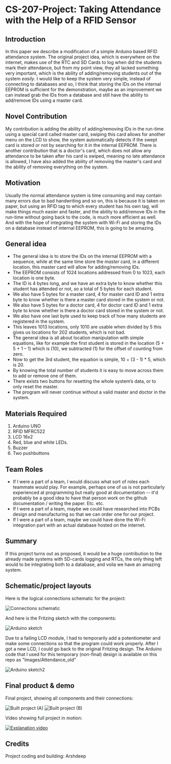 # CS-207-Project: Taking Attendance with the Help of a RFID Sensor

## Introduction
In this paper we describe a modification of a simple Arduino based RFID attendance system. The original project idea, which is everywhere on the internet, makes use of the RTC and SD Cards to log when did the students mark their attendance, but from my point view, they all lacked something very important, which is the ability of adding/removing students out of the system *easily*. I would like to keep the system very simple, instead of connecting to databases and so, I think that storing the IDs on the internal EEPROM is sufficient for the demonstration, maybe as an improvement we can instead grab the IDs from a database and still have the ability to add/remove IDs using a master card.

## Novel Contribution
My contribution is adding the ability of adding/removing IDs in the run-time using a special card called master card, swiping this card allows for another menu on the LCD to show, the system automatically detects if the swept card is stored or not by searching for it in the internal EEPROM. There is another contribution that is a doctor's card, which does not allow any attendance to be taken after his card is swiped, meaning no late attendance is allowed, I have also added the ability of removing the master's card and the ability of removing everything on the system.

## Motivation
Usually the normal attendance system is time consuming and may contain many errors due to bad handwriting and so on, this is because it is taken on paper, but using an RFID tag to which every student has his own tag, will make things much easier and faster, and the ability to add/remove IDs in the run-time without going back to the code, is much more efficient as well. And with the hope of integrating the system with Wi-Fi and storing the IDs on a database instead of internal EEPROM, this is going to be amazing.

## General idea
* The general idea is to store the IDs on the internal EEPROM with a sequence, while at the same time store the *master* card, in a different location, this master card will allow for adding/removing IDs.
* The EEPROM consists of 1024 locations addressed from 0 to 1023, each location is one byte.
* The ID is 4 bytes long, and we have an extra byte to know whether this student has attended or not, so a total of 5 bytes for each student.
* We also have 5 bytes for a master card, 4 for master card ID and 1 extra byte to know whether is there a master card stored in the system or not.
* We also have 5 bytes for a doctor card, 4 for doctor card ID and 1 extra byte to know whether is there a doctor card stored in the system or not.
* We also have one last byte used to keep track of how many students are registered in the system.
* This leaves 1013 locations, only 1010 are usable when divided by 5 this gives us locations for 202 students, which is not bad. 
* The general idea is all about location manipulation with simple equations, like for example the first student is stored in the location (5 + 5 + 1 – 1) which is (10), we subtracted (1) for the offset of counting from zero.
* Now to get the 3rd student, the equation is simple, 10 + (3 - 1) \* 5, which is 20.
* By knowing the total number of students it is easy to move across them to add or remove one of them.
* There exists two buttons for resetting the whole system’s data, or to only reset the master.
* The program will never continue without a valid master and doctor in the system.

## Materials Required
1. Arduino UNO
2. RFID MFRC522
3. LCD 16x2
4. Red, blue and white LEDs.
5. Buzzer
6. Two pushbuttons

## Team Roles
* If I were a part of a team, I would discuss what sort of roles each teammate would play. For example, perhaps one of us is not particularly experienced at programming but really good at documentation -- it'd probably be a good idea to have that person work on the github documentation / writing the paper. Etc. etc.
* If I were a part of a team, maybe we could have researched into PCBs design and manufacturing so that we can order one for our project.
* If I were a part of a team, maybe we could have done the Wi-Fi integration part with an actual database hosted on the internet.

## Summary
If this project turns out as proposed, it would be a huge contribution to the already made systems with SD-cards logging and RTCs, the only thing left would to be integrating both to a database, and voila we have an amazing system. 

## Schematic/project layouts
Here is the logical connections schematic for the project:

![Connections schematic](https://github.com/asr586/CS-207-Project/blob/main/Images/Connections.png?raw=true)

And here is the Fritzing sketch with the components:

![Arduino sketch](https://github.com/asr586/CS-207-Project/blob/main/Images/arduino_sketch.png?raw=true)

Due to a failing LCD module, I had to temporarily add a potentiometer and make some connections so that the program could work properly. After I got a new LCD, I could go back to the original Fritzing design. The Arduino code that I used for this temporary (non-final) design is available on this repo as "Images/Attendance_old"

![Arduino sketch2](https://github.com/asr586/CS-207-Project/blob/main/Images/arduino_sketch.png?raw=true)


## Final product & demo
Final project, showing all components and their connections:

![Built project (A)](https://github.com/asr586/CS-207-Project/blob/main/Images/build_1.jpeg?raw=true)
![Built project (B)](https://github.com/asr586/CS-207-Project/blob/main/Images/build_2.jpeg?raw=true)

Video showing full project in motion:

[![Explanation video](https://img.youtube.com/vi/PqkwWktK4Xg/0.jpg)](https://www.youtube.com/watch?v=PqkwWktK4Xg)

## Credits
Project coding and building: Arshdeep

